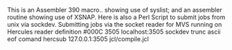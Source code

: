 This is an Assembler 390 macro..  showing use of syslist;  and an assembler routine showing use of XSNAP. 
Here is also a Perl Script to submit jobs from unix via sockdev.
 Submitting jobs via the socket reader for MVS running on Hercules
 reader definition #000C 3505 localhost:3505 sockdev trunc ascii eof
 comand hercsub 127.0.0.1:3505 jcl/compile.jcl
